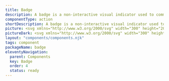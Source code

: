 ```yaml
---
title: Badge
description: A badge is a non-interactive visual indicator used to communicate status.
componentType: action
shortDescription: A badge is a non-interactive visual indicator used to communicate status.
picture: <svg xmlns="http://www.w3.org/2000/svg" width="300" height="200" fill="none" aria-labelledby="badgeTitle badgeDesc" role="img"><title id="badgeTitle">Illustration of the badge component.</title><desc id="badgeDesc">An illustrated badge component representing badge component card.</desc><rect width="60" height="26" x="120" y="87" fill="#36F" rx="13"/><path fill="#F4F4F4" d="m137.969 93.798-2.256 5.278h3.281a.96.96 0 0 1 .879.587c.117.381.029.792-.264 1.055l-7.5 6.569c-.351.264-.82.293-1.172.029a.911.911 0 0 1-.322-1.114l2.256-5.278h-3.252c-.41 0-.762-.235-.879-.587-.146-.381-.059-.791.234-1.055l7.5-6.569c.352-.264.821-.293 1.172-.03a.912.912 0 0 1 .323 1.115ZM147.006 105.3v-1.117a89.7 89.7 0 0 0 2.55-2.55c.723-.755 1.278-1.439 1.667-2.05.389-.622.583-1.2.583-1.733 0-.556-.15-1-.45-1.333-.3-.334-.733-.5-1.3-.5-.411 0-.789.116-1.133.35a5.472 5.472 0 0 0-.933.833l-1.067-1.067c.489-.522.994-.922 1.517-1.2.522-.289 1.144-.433 1.866-.433 1.023 0 1.834.294 2.434.883.611.59.916 1.378.916 2.367 0 .622-.177 1.261-.533 1.917-.344.644-.811 1.305-1.4 1.983a58.744 58.744 0 0 1-1.917 2.133c.278-.022.578-.044.9-.066.323-.034.611-.05.867-.05h2.6v1.633h-7.167ZM157.118 101.083h2.783v-2.4c0-.31.011-.677.034-1.1.022-.422.039-.789.05-1.1h-.067c-.133.278-.272.55-.417.817l-.45.833-1.933 2.95Zm2.783 4.217v-2.733h-4.683v-1.3l4.2-6.567h2.283v6.383h1.334v1.484h-1.334v2.733h-1.8ZM167.746 105.5c-.689 0-1.305-.122-1.85-.367-.544-.255-.972-.6-1.283-1.033-.311-.433-.467-.939-.467-1.517 0-.655.195-1.205.584-1.65.388-.444.833-.8 1.333-1.066V99.8a4.421 4.421 0 0 1-1.05-1.033c-.278-.411-.417-.895-.417-1.45 0-.578.139-1.073.417-1.484.278-.422.655-.75 1.133-.983a3.784 3.784 0 0 1 1.65-.35c.956 0 1.711.267 2.267.8.567.522.85 1.211.85 2.067 0 .522-.15.994-.45 1.416-.3.423-.622.761-.967 1.017v.067c.489.277.917.627 1.284 1.05.366.422.55.989.55 1.7 0 .544-.15 1.033-.45 1.466-.3.434-.717.778-1.25 1.034-.534.255-1.162.383-1.884.383Zm.7-6.183c.289-.29.506-.584.65-.884.156-.3.234-.616.234-.95 0-.466-.139-.85-.417-1.15-.278-.31-.661-.466-1.15-.466-.411 0-.756.127-1.033.383-.278.256-.417.611-.417 1.067 0 .355.094.655.283.9.189.233.445.439.767.616.333.167.694.328 1.083.484Zm-.666 4.816c.511 0 .927-.139 1.25-.416.333-.289.5-.678.5-1.167 0-.389-.117-.706-.35-.95-.223-.244-.528-.456-.917-.633a16.358 16.358 0 0 0-1.283-.567 3.398 3.398 0 0 0-.834.867 2.041 2.041 0 0 0-.316 1.116c0 .523.188.945.566 1.267.378.322.839.483 1.384.483Z"/></svg>
pictureDark: <svg xmlns="http://www.w3.org/2000/svg" width="300" height="200" fill="none" aria-labelledby="badgeDarkTitle badgeDarkDesc" role="img"><title id="badgeDarkTitle">Illustration of the badge component.</title><desc id="badgeDarkDesc">An illustrated badge component representing badge component card.</desc><rect width="60" height="26" x="120" y="87" fill="#5985FF" rx="13"/><path fill="#222" d="m137.969 93.798-2.256 5.278h3.281a.96.96 0 0 1 .879.587c.117.381.029.792-.264 1.055l-7.5 6.569c-.351.264-.82.293-1.172.029a.911.911 0 0 1-.322-1.114l2.256-5.278h-3.252c-.41 0-.762-.235-.879-.587-.146-.381-.059-.791.234-1.055l7.5-6.569c.352-.264.821-.293 1.172-.03a.912.912 0 0 1 .323 1.115ZM147.006 105.3v-1.117a89.7 89.7 0 0 0 2.55-2.55c.723-.755 1.278-1.439 1.667-2.05.389-.622.583-1.2.583-1.733 0-.556-.15-1-.45-1.333-.3-.334-.733-.5-1.3-.5-.411 0-.789.116-1.133.35a5.472 5.472 0 0 0-.933.833l-1.067-1.067c.489-.522.994-.922 1.517-1.2.522-.289 1.144-.433 1.866-.433 1.023 0 1.834.294 2.434.883.611.59.916 1.378.916 2.367 0 .622-.177 1.261-.533 1.917-.344.644-.811 1.305-1.4 1.983a58.744 58.744 0 0 1-1.917 2.133c.278-.022.578-.044.9-.066.323-.034.611-.05.867-.05h2.6v1.633h-7.167ZM157.118 101.083h2.783v-2.4c0-.31.011-.677.034-1.1.022-.422.039-.789.05-1.1h-.067c-.133.278-.272.55-.417.817l-.45.833-1.933 2.95Zm2.783 4.217v-2.733h-4.683v-1.3l4.2-6.567h2.283v6.383h1.334v1.484h-1.334v2.733h-1.8ZM167.746 105.5c-.689 0-1.305-.122-1.85-.367-.544-.255-.972-.6-1.283-1.033-.311-.433-.467-.939-.467-1.517 0-.655.195-1.205.584-1.65.388-.444.833-.8 1.333-1.066V99.8a4.421 4.421 0 0 1-1.05-1.033c-.278-.411-.417-.895-.417-1.45 0-.578.139-1.073.417-1.484.278-.422.655-.75 1.133-.983a3.784 3.784 0 0 1 1.65-.35c.956 0 1.711.267 2.267.8.567.522.85 1.211.85 2.067 0 .522-.15.994-.45 1.416-.3.423-.622.761-.967 1.017v.067c.489.277.917.627 1.284 1.05.366.422.55.989.55 1.7 0 .544-.15 1.033-.45 1.466-.3.434-.717.778-1.25 1.034-.534.255-1.162.383-1.884.383Zm.7-6.183c.289-.29.506-.584.65-.884.156-.3.234-.616.234-.95 0-.466-.139-.85-.417-1.15-.278-.31-.661-.466-1.15-.466-.411 0-.756.127-1.033.383-.278.256-.417.611-.417 1.067 0 .355.094.655.283.9.189.233.445.439.767.616.333.167.694.328 1.083.484Zm-.666 4.816c.511 0 .927-.139 1.25-.416.333-.289.5-.678.5-1.167 0-.389-.117-.706-.35-.95-.223-.244-.528-.456-.917-.633a16.358 16.358 0 0 0-1.283-.567 3.398 3.398 0 0 0-.834.867 2.041 2.041 0 0 0-.316 1.116c0 .523.188.945.566 1.267.378.322.839.483 1.384.483Z"/></svg>
layout: "components/components.njk"
tags: component
packageName: badge
eleventyNavigation:
  parent: Components
  key: Badge
  order: 4
  status: ready
---
```


